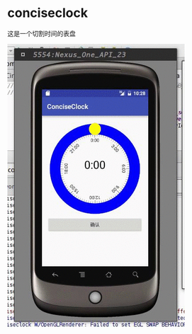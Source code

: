 # conciseclock
这是一个切割时间的表盘

![](https://github.com/DuanTzXavier/conciseclock/blob/master/optimized.gif)
